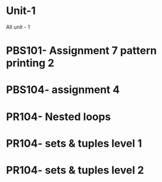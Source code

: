 # Unit-1
All unit - 1 

# PBS101- Assignment 7 pattern printing 2
# PBS104- assignment 4
# PR104- Nested loops
# PR104- sets & tuples level 1
# PR104- sets & tuples level 2
